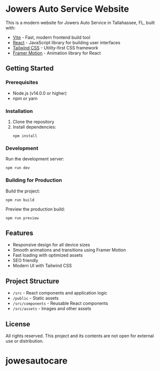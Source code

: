 # Jowers Auto Service Website

This is a modern website for Jowers Auto Service in Tallahassee, FL, built with:

- [Vite](https://vitejs.dev/) - Fast, modern frontend build tool
- [React](https://reactjs.org/) - JavaScript library for building user interfaces
- [Tailwind CSS](https://tailwindcss.com/) - Utility-first CSS framework
- [Framer Motion](https://www.framer.com/motion/) - Animation library for React

## Getting Started

### Prerequisites

- Node.js (v14.0.0 or higher)
- npm or yarn

### Installation

1. Clone the repository
2. Install dependencies:
   ```
   npm install
   ```

### Development

Run the development server:
```
npm run dev
```

### Building for Production

Build the project:
```
npm run build
```

Preview the production build:
```
npm run preview
```

## Features

- Responsive design for all device sizes
- Smooth animations and transitions using Framer Motion
- Fast loading with optimized assets
- SEO friendly
- Modern UI with Tailwind CSS

## Project Structure

- `/src` - React components and application logic
- `/public` - Static assets
- `/src/components` - Reusable React components
- `/src/assets` - Images and other assets

## License

All rights reserved. This project and its contents are not open for external use or distribution.
# jowesautocare
